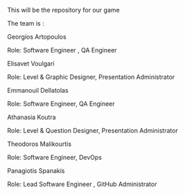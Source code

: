 This will be the repository for our game 

The team is : 

Georgios Artopoulos 

Role: Software Engineer , QA Engineer 

Elisavet Voulgari

Role: Level & Graphic Designer, Presentation Administrator 

Emmanouil Dellatolas 

Role: Software Engineer, QA Engineer 

Athanasia Koutra 

Role: Level & Question Designer, Presentation Administrator

Theodoros Malikourtis

Role: Software Engineer, DevOps

Panagiotis Spanakis  

Role: Lead Software Engineer , GitHub Administrator 
